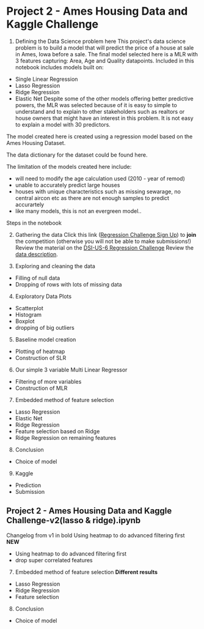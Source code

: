 # Project 2 - Ames Housing Data and Kaggle Challenge

1. Defining the Data Science problem here
This project's data science problem is to build a model that will predict the price of a house at sale in Ames, Iowa before a sale.
The final model selected here is a MLR with 3 features capturing: Area, Age and Quality datapoints.
Included in this notebook includes models built on:

- Single Linear Regression
- Lasso Regression
- Ridge Regression
- Elastic Net
Despite some of the other models offering better predictive powers, the MLR was selected because of it is easy to simple to understand and to explain to other stakeholders such as realtors or house owners that might have an interest in this problem. It is not easy to explain a model with 30 predictors.

The model created here is created using a regression model based on the Ames Housing Dataset.

The data dictionary for the dataset could be found here.

The limitation of the models created here include:

- will need to modify the age calculation used (2010 - year of remod)
- unable to accurately predict large houses
- houses with unique characteristics such as missing sewarage, no central aircon etc as there are not 
enough samples to predict accurartely
- like many models, this is not an evergreen model.. 

Steps in the notebook

2. Gathering the data
Click this link ([Regression Challenge Sign Up](https://www.kaggle.com/t/cf68f4a276f44b59a3c6c843dbf9ed1e)) to **join** the competition (otherwise you will not be able to make submissions!)
Review the material on the [DSI-US-6 Regression Challenge](https://www.kaggle.com/c/dsi-us-6-project-2-regression-challenge)
Review the [data description](http://jse.amstat.org/v19n3/decock/DataDocumentation.txt).


3. Exploring and cleaning the data

  - Filling of null data
  - Dropping of rows with lots of missing data

4. Exploratory Data Plots

  - Scatterplot
  - Histogram
  - Boxplot
  - dropping of big outliers
5. Baseline model creation

  - Plotting of heatmap 
  - Construction of SLR
6. Our simple 3 variable Multi Linear Regressor

  - Filtering of more variables
  - Construction of MLR
7. Embedded method of feature selection

  - Lasso Regression
  - Elastic Net
  - Ridge Regression
  - Feature selection based on Ridge
  - Ridge Regression on remaining features

8. Conclusion

  - Choice of model

9. Kaggle

  - Prediction
  - Submission        


## Project 2 - Ames Housing Data and Kaggle Challenge-v2(lasso & ridge).ipynb

Changelog from v1 in bold
Using heatmap to do advanced filtering first **NEW**

  - Using heatmap to do advanced filtering first
  - drop super correlated features

7. Embedded method of feature selection **Different results**

  - Lasso Regression
  - Ridge Regression
  - Feature selection
8. Conclusion

  - Choice of model      